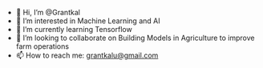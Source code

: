 - 👋 Hi, I’m @Grantkal
- 👀 I’m interested in Machine Learning and AI
- 🌱 I’m currently learning Tensorflow
- 💞️ I’m looking to collaborate on Building Models in Agriculture to improve farm operations
- 📫 How to reach me: grantkalu@gmail.com

<!---
Grantkal/Grantkal is a ✨ special ✨ repository because its `README.md` (this file) appears on your GitHub profile.
You can click the Preview link to take a look at your changes.
--->
